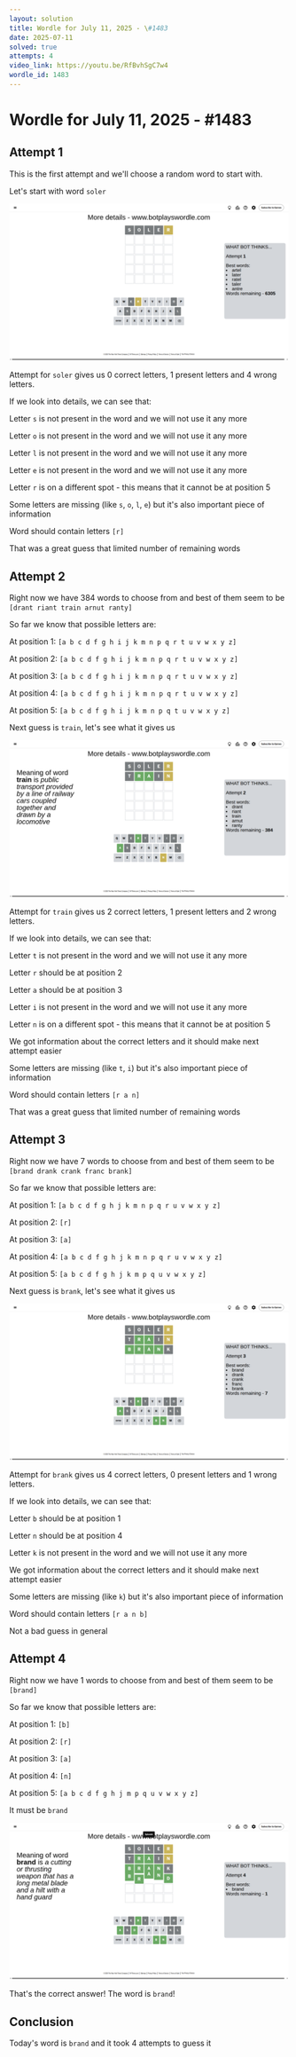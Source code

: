 ```yaml
---
layout: solution
title: Wordle for July 11, 2025 - \#1483
date: 2025-07-11
solved: true
attempts: 4
video_link: https://youtu.be/RfBvhSgC7w4
wordle_id: 1483
---
```


# Wordle for July 11, 2025 - \#1483

## Attempt 1

This is the first attempt and we'll choose a random word to start with.

Let's start with word `soler`

![Attempt 1](2025-07-11/attempt-1.png)

Attempt for `soler` gives us 0 correct letters, 1 present letters and 4 wrong letters.

If we look into details, we can see that:

Letter `s` is not present in the word and we will not use it any more

Letter `o` is not present in the word and we will not use it any more

Letter `l` is not present in the word and we will not use it any more

Letter `e` is not present in the word and we will not use it any more

Letter `r` is on a different spot - this means that it cannot be at position 5

Some letters are missing (like `s`, `o`, `l`, `e`) but it's also important piece of information

Word should contain letters `[r]`

That was a great guess that limited number of remaining words



## Attempt 2

Right now we have 384 words to choose from and best of them seem to be `[drant riant train arnut ranty]`

So far we know that possible letters are:

At position 1: `[a b c d f g h i j k m n p q r t u v w x y z]`

At position 2: `[a b c d f g h i j k m n p q r t u v w x y z]`

At position 3: `[a b c d f g h i j k m n p q r t u v w x y z]`

At position 4: `[a b c d f g h i j k m n p q r t u v w x y z]`

At position 5: `[a b c d f g h i j k m n p q t u v w x y z]`

Next guess is `train`, let's see what it gives us

![Attempt 2](2025-07-11/attempt-2.png)

Attempt for `train` gives us 2 correct letters, 1 present letters and 2 wrong letters.

If we look into details, we can see that:

Letter `t` is not present in the word and we will not use it any more

Letter `r` should be at position 2

Letter `a` should be at position 3

Letter `i` is not present in the word and we will not use it any more

Letter `n` is on a different spot - this means that it cannot be at position 5

We got information about the correct letters and it should make next attempt easier

Some letters are missing (like `t`, `i`) but it's also important piece of information

Word should contain letters `[r a n]`

That was a great guess that limited number of remaining words



## Attempt 3

Right now we have 7 words to choose from and best of them seem to be `[brand drank crank franc brank]`

So far we know that possible letters are:

At position 1: `[a b c d f g h j k m n p q r u v w x y z]`

At position 2: `[r]`

At position 3: `[a]`

At position 4: `[a b c d f g h j k m n p q r u v w x y z]`

At position 5: `[a b c d f g h j k m p q u v w x y z]`

Next guess is `brank`, let's see what it gives us

![Attempt 3](2025-07-11/attempt-3.png)

Attempt for `brank` gives us 4 correct letters, 0 present letters and 1 wrong letters.

If we look into details, we can see that:

Letter `b` should be at position 1

Letter `n` should be at position 4

Letter `k` is not present in the word and we will not use it any more

We got information about the correct letters and it should make next attempt easier

Some letters are missing (like `k`) but it's also important piece of information

Word should contain letters `[r a n b]`

Not a bad guess in general



## Attempt 4

Right now we have 1 words to choose from and best of them seem to be `[brand]`

So far we know that possible letters are:

At position 1: `[b]`

At position 2: `[r]`

At position 3: `[a]`

At position 4: `[n]`

At position 5: `[a b c d f g h j m p q u v w x y z]`

It must be `brand`

![Attempt 4](2025-07-11/attempt-4.png)

That's the correct answer! The word is `brand`!

## Conclusion

Today's word is `brand` and it took 4 attempts to guess it

